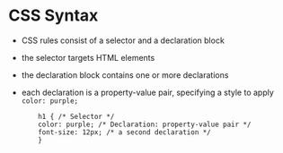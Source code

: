 # CSS Syntax
- CSS rules consist of a selector and a declaration block
- the selector targets HTML elements
- the declaration block contains one or more declarations
- each declaration is a property-value pair, specifying a style to apply `color: purple;`

    ```
        h1 { /* Selector */
        color: purple; /* Declaration: property-value pair */
        font-size: 12px; /* a second declaration */
        }
    ```